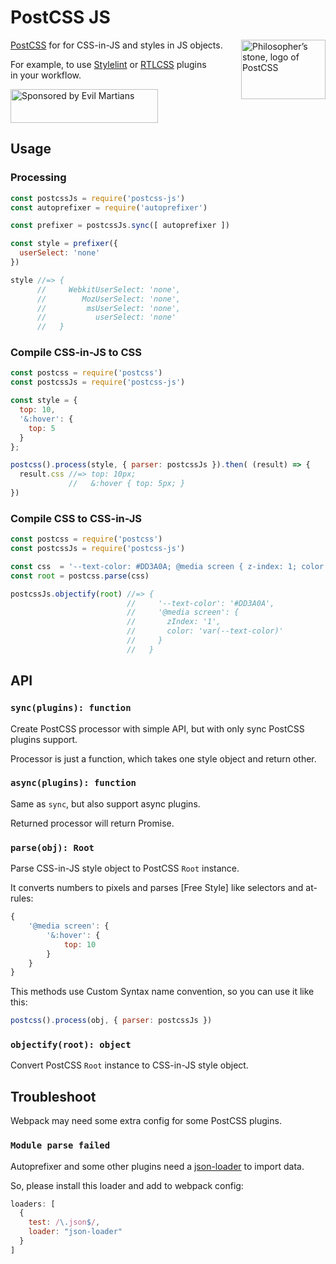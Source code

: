 # PostCSS JS

<img align="right" width="135" height="95"
     title="Philosopher’s stone, logo of PostCSS"
     src="https://postcss.org/logo-leftp.svg">

[PostCSS] for for CSS-in-JS and styles in JS objects.

For example, to use [Stylelint] or [RTLCSS] plugins in your workflow.

<a href="https://evilmartians.com/?utm_source=postcss-js">
  <img src="https://evilmartians.com/badges/sponsored-by-evil-martians.svg"
       alt="Sponsored by Evil Martians" width="236" height="54">
</a>

[Stylelint]:         https://github.com/stylelint/stylelint
[PostCSS]:           https://github.com/postcss/postcss
[RTLCSS]:            https://github.com/MohammadYounes/rtlcss


## Usage

### Processing

```js
const postcssJs = require('postcss-js')
const autoprefixer = require('autoprefixer')

const prefixer = postcssJs.sync([ autoprefixer ])

const style = prefixer({
  userSelect: 'none'
})

style //=> {
      //     WebkitUserSelect: 'none',
      //        MozUserSelect: 'none',
      //         msUserSelect: 'none',
      //           userSelect: 'none'
      //   }
```


### Compile CSS-in-JS to CSS

```js
const postcss = require('postcss')
const postcssJs = require('postcss-js')

const style = {
  top: 10,
  '&:hover': {
    top: 5
  }
};

postcss().process(style, { parser: postcssJs }).then( (result) => {
  result.css //=> top: 10px;
             //   &:hover { top: 5px; }
})
```


### Compile CSS to CSS-in-JS

```js
const postcss = require('postcss')
const postcssJs = require('postcss-js')

const css  = '--text-color: #DD3A0A; @media screen { z-index: 1; color: var(--text-color) }'
const root = postcss.parse(css)

postcssJs.objectify(root) //=> {
                          //     '--text-color': '#DD3A0A',
                          //     '@media screen': {
                          //       zIndex: '1',
                          //       color: 'var(--text-color)'
                          //     }
                          //   }
```


## API

### `sync(plugins): function`

Create PostCSS processor with simple API, but with only sync PostCSS plugins
support.

Processor is just a function, which takes one style object and return other.


### `async(plugins): function`

Same as `sync`, but also support async plugins.

Returned processor will return Promise.


### `parse(obj): Root`

Parse CSS-in-JS style object to PostCSS `Root` instance.

It converts numbers to pixels and parses
[Free Style] like selectors and at-rules:

```js
{
    '@media screen': {
        '&:hover': {
            top: 10
        }
    }
}
```

This methods use Custom Syntax name convention, so you can use it like this:

```js
postcss().process(obj, { parser: postcssJs })
```


### `objectify(root): object`

Convert PostCSS `Root` instance to CSS-in-JS style object.


## Troubleshoot

Webpack may need some extra config for some PostCSS plugins.


### `Module parse failed`

Autoprefixer and some other plugins
need a [json-loader](https://github.com/webpack/json-loader) to import data.

So, please install this loader and add to webpack config:

```js
loaders: [
  {
    test: /\.json$/,
    loader: "json-loader"
  }
]
```
